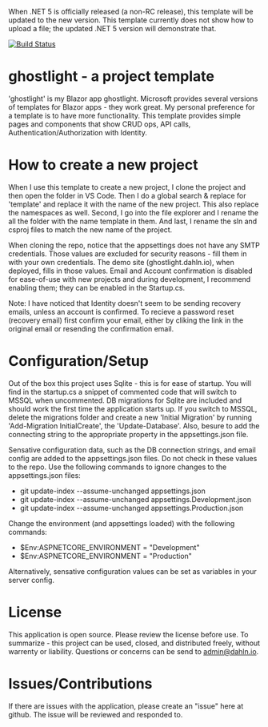 When .NET 5 is officially released (a non-RC release), this template will be updated to the new version. This template currently does not show how to upload a file; the updated .NET 5 version will demonstrate that.

[![Build Status](https://dev.azure.com/dahln/ghostlight/_apis/build/status/ghostlight%20CI%20build?branchName=master)](https://dev.azure.com/dahln/ghostlight/_build/latest?definitionId=18&branchName=master)

# ghostlight - a project template

'ghostlight' is my Blazor app ghostlight. Microsoft provides several versions of templates for Blazor apps - they work great. My personal preference for a template is to have more functionality. This template provides simple pages and components that show CRUD ops, API calls, Authentication/Authorization with Identity.

# How to create a new project
When I use this template to create a new project, I clone the project and then open the folder in VS Code. Then I do a global search & replace for 'template' and replace it with the name of the new project. This also replace the namespaces as well. Second, I go into the file explorer and I rename the all the folder with the name template in them. And last, I rename the sln and csproj files to match the new name of the project.

When cloning the repo, notice that the appsettings does not have any SMTP credentials. Those values are excluded for security reasons - fill them in with your own credentials. The demo site (ghostlight.dahln.io), when deployed, fills in those values. Email and Account confirmation is disabled for ease-of-use with new projects and during development, I recommend enabling them; they can be enabled in the Startup.cs.

Note: I have noticed that Identity doesn't seem to be sending recovery emails, unless an account is confirmed. To recieve a password reset (recovery email) first confirm your email, either by cliking the link in the original email or resending the confirmation email.

# Configuration/Setup

Out of the box this project uses Sqlite - this is for ease of startup. You will find in the startup.cs a snippet of commented code that will switch to MSSQL when uncommented. DB migrations for Sqlite are included and should work the first time the application starts up. If you switch to MSSQL, delete the migrations folder and create a new 'Initial Migration' by running 'Add-Migration InitialCreate', the 'Update-Database'. Also, besure to add the connecting string to the appropriate property in the appsettings.json file.

Sensative configuration data, such as the DB connection strings, and email config are added to the appsettings.json files. Do not check in these values to the repo. Use the following commands to ignore changes to the appsettings.json files:

* git update-index --assume-unchanged appsettings.json
* git update-index --assume-unchanged appsettings.Development.json	
* git update-index --assume-unchanged appsettings.Production.json

Change the environment (and appsettings loaded) with the following commands:
* $Env:ASPNETCORE_ENVIRONMENT = "Development"
* $Env:ASPNETCORE_ENVIRONMENT = "Production"

Alternatively, sensative configuration values can be set as variables in your server config.

# License

This application is open source. Please review the license before use. To summarize - this project can be used, closed, and distributed freely, without warrenty or liability. Questions or concerns can be send to admin@dahln.io.

# Issues/Contributions

If there are issues with the application, please create an "issue" here at github. The issue will be reviewed and responded to.
